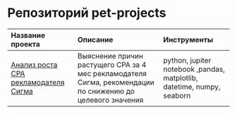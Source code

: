 # Репозиторий pet-projects
| Название проекта | Описание | Инструменты | 
| :---------------------- | :---------------------- | :---------------------- |
| [ Анализ роста CPA рекламодателя Сигма ](https://github.com/varvaramambetova/pet-projects/blob/main/%D0%90%D0%BD%D0%B0%D0%BB%D0%B8%D0%B7%20%D0%A1%D0%A0%D0%90/cpa_analysis.ipynb)| Выяснение причин растущего CPA за 4 мес рекламодателя Сигма, рекомендации по снижению до целевого значения | python, jupiter notebook ,pandas, matplotlib, datetime, numpy, seaborn|
